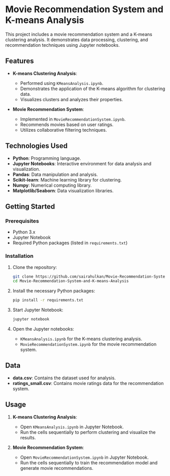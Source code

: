 # Movie Recommendation System and K-means Analysis

This project includes a movie recommendation system and a K-means clustering analysis. It demonstrates data processing, clustering, and recommendation techniques using Jupyter notebooks.

## Features

- **K-means Clustering Analysis**:
  - Performed using `KMeansAnalysis.ipynb`.
  - Demonstrates the application of the K-means algorithm for clustering data.
  - Visualizes clusters and analyzes their properties.

- **Movie Recommendation System**:
  - Implemented in `MovieRecommendationSystem.ipynb`.
  - Recommends movies based on user ratings.
  - Utilizes collaborative filtering techniques.

## Technologies Used

- **Python**: Programming language.
- **Jupyter Notebooks**: Interactive environment for data analysis and visualization.
- **Pandas**: Data manipulation and analysis.
- **Scikit-learn**: Machine learning library for clustering.
- **Numpy**: Numerical computing library.
- **Matplotlib/Seaborn**: Data visualization libraries.

## Getting Started

### Prerequisites

- Python 3.x
- Jupyter Notebook
- Required Python packages (listed in `requirements.txt`)

### Installation

1. Clone the repository:

    ```bash
    git clone https://github.com/sairahulkan/Movie-Recommendation-System-and-K-means-Analysis.git
    cd Movie-Recommendation-System-and-K-means-Analysis
    ```

2. Install the necessary Python packages:

    ```bash
    pip install -r requirements.txt
    ```

3. Start Jupyter Notebook:

    ```bash
    jupyter notebook
    ```

4. Open the Jupyter notebooks:

    - `KMeansAnalysis.ipynb` for the K-means clustering analysis.
    - `MovieRecommendationSystem.ipynb` for the movie recommendation system.

## Data

- **data.csv**: Contains the dataset used for analysis.
- **ratings_small.csv**: Contains movie ratings data for the recommendation system.

## Usage

1. **K-means Clustering Analysis**:
   - Open `KMeansAnalysis.ipynb` in Jupyter Notebook.
   - Run the cells sequentially to perform clustering and visualize the results.

2. **Movie Recommendation System**:
   - Open `MovieRecommendationSystem.ipynb` in Jupyter Notebook.
   - Run the cells sequentially to train the recommendation model and generate movie recommendations.
